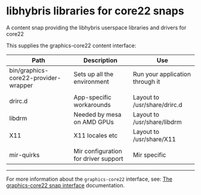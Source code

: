 # libhybris libraries for core22 snaps

A content snap providing the libhybris userspace libraries and drivers for core22

This supplies the graphics-core22 content interface:

Path|Description|Use
--|--|--
bin/graphics-core22-provider-wrapper|Sets up all the environment|Run your application through it
||
drirc.d|App-specific workarounds|Layout to /usr/share/drirc.d
libdrm|Needed by mesa on AMD GPUs|Layout to /usr/share/libdrm
X11|X11 locales etc|Layout to /usr/share/X11
||
mir-quirks|Mir configuration for driver support|Mir specific

----

For more information about the `graphics-core22` interface, see: [The graphics-core22 snap interface](https://mir-server.io/docs/the-graphics-core22-snap-interface) documentation.
